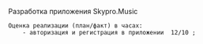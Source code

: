 Разработка приложения Skypro.Music

    Оценка реализации (план/факт) в часах:
        - авторизация и регистрация в приложении  12/10 ;